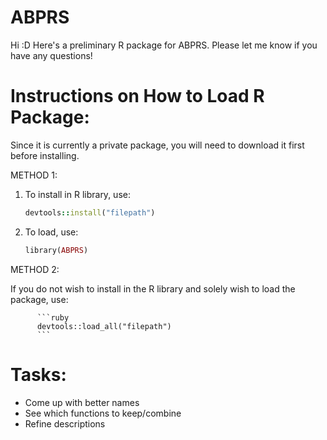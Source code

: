 # ABPRS
Hi :D Here's a preliminary R package for ABPRS. Please let me know if you have any questions!

# Instructions on How to Load R Package:
Since it is currently a private package, you will need to download it first before installing. 

METHOD 1:
1. To install in R library, use:
     ```ruby
     devtools::install("filepath")
     ```
2. To load, use:
     ```ruby
     library(ABPRS)
     ```

METHOD 2:

If you do not wish to install in the R library and solely wish to load the package, use:
         
          ```ruby
          devtools::load_all("filepath")
          ```

# Tasks:
- Come up with better names
- See which functions to keep/combine
- Refine descriptions 
